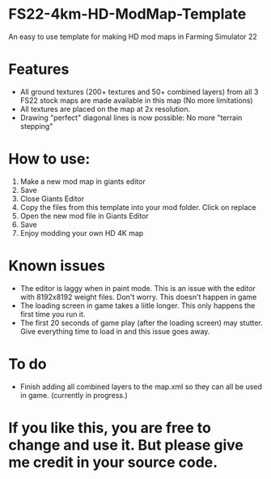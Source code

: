 # FS22-4km-HD-ModMap-Template
An easy to use template for making HD mod maps in Farming Simulator 22

# Features

- All ground textures (200+ textures and 50+ combined layers) from all 3 FS22 stock maps are made available in this map (No more limitations)
- All textures are placed on the map at 2x resolution.
- Drawing "perfect" diagonal lines is now possible: No more "terrain stepping"

# How to use:

1. Make a new mod map in giants editor
2. Save
3. Close Giants Editor
4. Copy the files from this template into your mod folder. Click on replace
5. Open the new mod file in Giants Editor
6. Save
7. Enjoy modding your own HD 4K map

# Known issues
- The editor is laggy when in paint mode. This is an issue with the editor with 8192x8192 weight files. Don't worry. This doesn't happen in game
- The loading screen in game takes a liitle longer. This only happens the first time you run it.
- The first 20 seconds of game play (after the loading screen) may stutter. Give everything time to load in and this issue goes away.

# To do
- Finish adding all combined layers to the map.xml so they can all be used in game. (currently in progress.)

# If you like this, you are free to change and use it. But please give me credit in your source code.
